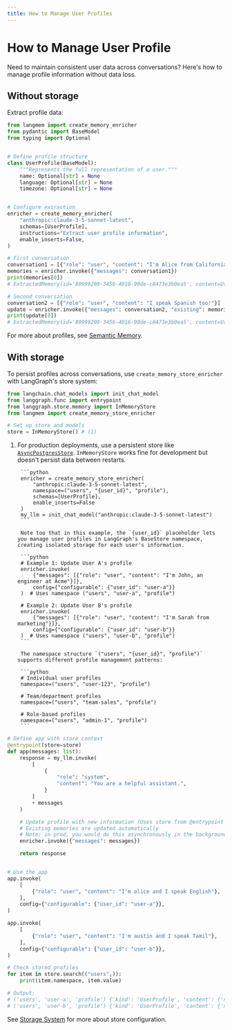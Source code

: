 ```yaml
---
title: How to Manage User Profiles
---
```


# How to Manage User Profile

Need to maintain consistent user data across conversations? Here's how to manage profile information without data loss.

## Without storage

Extract profile data:

```python
from langmem import create_memory_enricher
from pydantic import BaseModel
from typing import Optional


# Define profile structure
class UserProfile(BaseModel):
    """Represents the full representation of a user."""
    name: Optional[str] = None
    language: Optional[str] = None
    timezone: Optional[str] = None


# Configure extraction
enricher = create_memory_enricher(
    "anthropic:claude-3-5-sonnet-latest",
    schemas=[UserProfile],
    instructions="Extract user profile information",
    enable_inserts=False,
)

# First conversation
conversation1 = [{"role": "user", "content": "I'm Alice from California"}]
memories = enricher.invoke({"messages": conversation1})
print(memories[0])
# ExtractedMemory(id='80999209-3456-4016-90de-c8473e3b0ea5', content=UserProfile(name='Alice', language=None, timezone='America/Los_Angeles'))

# Second conversation
conversation2 = [{"role": "user", "content": "I speak Spanish too!"}]
update = enricher.invoke({"messages": conversation2, "existing": memories})
print(update[0])
# ExtractedMemory(id='80999209-3456-4016-90de-c8473e3b0ea5', content=UserProfile(name='Alice', language='Spanish', timezone='America/Los_Angeles'))

```

For more about profiles, see [Semantic Memory](../concepts/conceptual_guide.md#semantic-memory-facts-and-knowledge).

## With storage

To persist profiles across conversations, use `create_memory_store_enricher` with LangGraph's store system:

```python
from langchain.chat_models import init_chat_model
from langgraph.func import entrypoint
from langgraph.store.memory import InMemoryStore
from langmem import create_memory_store_enricher

# Set up store and models
store = InMemoryStore() # (1)
```

1. For production deployments, use a persistent store like [`AsyncPostgresStore`](https://langchain-ai.github.io/langgraph/reference/store/#langgraph.store.postgres.AsyncPostgresStore). `InMemoryStore` works fine for development but doesn't persist data between restarts.

        ```python
        enricher = create_memory_store_enricher(
            "anthropic:claude-3-5-sonnet-latest",
            namespace=("users", "{user_id}", "profile"),
            schemas=[UserProfile],
            enable_inserts=False
        )
        my_llm = init_chat_model("anthropic:claude-3-5-sonnet-latest")
        ```
        
        Note too that in this example, the `{user_id}` placeholder lets you manage user profiles in LangGraph's BaseStore namespace, creating isolated storage for each user's information.

        ```python
        # Example 1: Update User A's profile
        enricher.invoke(
            {"messages": [{"role": "user", "content": "I'm John, an engineer at Acme"}]},
            config={"configurable": {"user_id": "user-a"}}
        )  # Uses namespace ("users", "user-a", "profile")
        
        # Example 2: Update User B's profile
        enricher.invoke(
            {"messages": [{"role": "user", "content": "I'm Sarah from marketing"}]},
            config={"configurable": {"user_id": "user-b"}}
        )  # Uses namespace ("users", "user-b", "profile")
        ```
        
        The namespace structure `("users", "{user_id}", "profile")` supports different profile management patterns:
        
        ```python
        # Individual user profiles
        namespace=("users", "user-123", "profile")
        
        # Team/department profiles
        namespace=("users", "team-sales", "profile")
        
        # Role-based profiles
        namespace=("users", "admin-1", "profile")
        ```

```python
# Define app with store context
@entrypoint(store=store)
def app(messages: list):
    response = my_llm.invoke(
        [
            {
                "role": "system",
                "content": "You are a helpful assistant.",
            }
        ]
        + messages
    )

    # Update profile with new information (Uses store from @entrypoint context)
    # Existing memories are updated automatically
    # Note: in prod, you would do this asynchronously in the background
    enricher.invoke({"messages": messages})

    return response


# Use the app
app.invoke(
    [
        {"role": "user", "content": "I'm alice and I speak English"},
    ],
    config={"configurable": {"user_id": "user-a"}},
)

app.invoke(
    [
        {"role": "user", "content": "I'm austin and I speak Tamil"},
    ],
    config={"configurable": {"user_id": "user-b"}},
)

# Check stored profiles
for item in store.search(("users",)):
    print(item.namespace, item.value)

# Output:
# ('users', 'user-a', 'profile') {'kind': 'UserProfile', 'content': {'name': 'alice', 'language': 'English', 'timezone': None}}
# ('users', 'user-b', 'profile') {'kind': 'UserProfile', 'content': {'name': 'austin', 'language': 'Tamil', 'timezone': None}}
```

See [Storage System](../concepts/conceptual_guide.md#storage-system) for more about store configuration.
